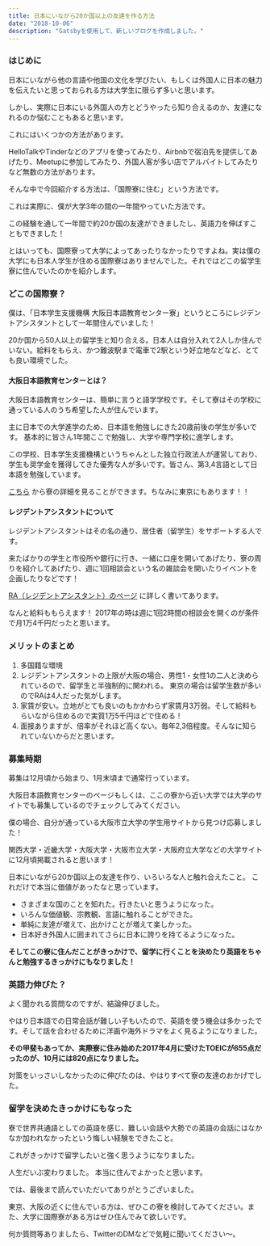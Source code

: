 ```yaml
---
title: 日本にいながら20か国以上の友達を作る方法
date: "2018-10-06"
description: "Gatsbyを使用して、新しいブログを作成しました。"
---
```


### はじめに

日本にいながら他の言語や他国の文化を学びたい、もしくは外国人に日本の魅力を伝えたいと思っておられる方は大学生に限らず多いと思います。

しかし、実際に日本にいる外国人の方とどうやったら知り合えるのか、友達になれるのか悩むこともあると思います。

これにはいくつかの方法があります。

HelloTalkやTinderなどのアプリを使ってみたり、Airbnbで宿泊先を提供してあげたり、Meetupに参加してみたり、外国人客が多い店でアルバイトしてみたりなど無数の方法があります。

そんな中で今回紹介する方法は、「国際寮に住む」という方法です。

これは実際に、僕が大学3年の間の一年間やっていた方法です。

この経験を通して一年間で約20か国の友達ができましたし、英語力を伸ばすこともできました！

とはいっても、国際寮って大学によってあったりなかったりですよね。実は僕の大学にも日本人学生が住める国際寮はありませんでした。それではどこの留学生寮に住んでいたのかを紹介します。
 
### どこの国際寮？

僕は、「日本学生支援機構  大阪日本語教育センター寮」というところにレジデントアシスタントとして一年間住んでいました！

20か国から50人以上の留学生と知り合える。日本人は自分入れて2人しか住んでいない。給料をもらえ、かつ難波駅まで電車で2駅という好立地などなど、とても良い環境でした。 
 
#### 大阪日本語教育センターとは？

大阪日本語教育センターは、簡単に言うと語学学校です。そして寮はその学校に通っている人のうち希望した人が住んでいます。

主に日本での大学進学のため、日本語を勉強しにきた20歳前後の学生が多いです。
基本的に皆さん1年間ここで勉強し、大学や専門学校に進学します。

この学校、日本学生支援機構というちゃんとした独立行政法人が運営しており、学生も奨学金を獲得してきた優秀な人が多いです。皆さん、第3,4言語として日本語を勉強しています。

[こちら](https://www.jasso.go.jp/ryugaku/jlec/ojlec/life/dormitory.html) から寮の詳細を見ることができます。ちなみに東京にもあります！！

#### レジデントアシスタントについて

レジデントアシスタントはその名の通り、居住者（留学生）をサポートする人です。

来たばかりの学生と市役所や銀行に行き、一緒に口座を開いてあげたり、寮の周りを紹介してあげたり、週に1回相談会という名の雑談会を開いたりイベントを企画したりなどです！

[RA（レジデントアシスタント）のページ](https://www.jasso.go.jp/ryugaku/jlec/ojlec/life/ra.html) に詳しく書いてあります。

なんと給料ももらえます！
2017年の時は週に1回2時間の相談会を開くのが条件で月1万4千円だったと思います。
 
### メリットのまとめ

1. 多国籍な環境
2. レジデントアシスタントの上限が大阪の場合、男性1・女性1の二人と決められているので、留学生と半強制的に関われる。 東京の場合は留学生数が多いのでRAは4人だった気がします。
3. 家賃が安い。立地がとても良いのもかかわらず家賃月3万弱。そして給料もらいながら住めるので実質1万5千円ほどで住める！
4. 面接ありますが、倍率がそれほど高くない。毎年2,3倍程度。そんなに知られていないからだと思います。

### 募集時期

募集は12月頃から始まり、1月末頃まで通常行っています。

大阪日本語教育センターのページもしくは、ここの寮から近い大学では大学のサイトでも募集しているのでチェックしてみてください。

僕の場合、自分が通っている大阪市立大学の学生用サイトから見つけ応募しました！

関西大学・近畿大学・大阪大学・大阪市立大学・大阪府立大学などの大学サイトに12月頃掲載されると思います！

日本にいながら20か国以上の友達を作り、いろいろな人と触れ合えたこと。
これだけで本当に価値があったなと思っています。
 
- さまざまな国のことを知れた。行きたいと思うようになった。
- いろんな価値観、宗教観、言語に触れることができた。
- 単純に友達が増えて、出かけことが増えて楽しかった。
- 日本好き外国人に囲まれてさらに日本に誇りを持てるようになった。

<b>そしてこの寮に住んだことがきっかけで、留学に行くことを決めたり英語をちゃんと勉強するきっかけにもなりました！</b>
 
### 英語力伸びた？

よく聞かれる質問なのですが、結論伸びました。

やはり日本語での日常会話が難しい子もいたので、英語を使う機会は多かったです。そして話を合わせるために洋画や海外ドラマをよく見るようになりました。

<b>その甲斐もあってか、実際寮に住み始めた2017年4月に受けたTOEICが655点だったのが、10月には820点になりました。</b>

対策をいっさいしなかったのに伸びたのは、やはりすべて寮の友達のおかげでした。
 
### 留学を決めたきっかけにもなった

寮で世界共通語としての英語を感じ、難しい会話や大勢での英語の会話にはなかなか加われなかったという悔しい経験をできたこと。

これがきっかけで留学したいと強く思うようになりました。

人生だいぶ変わりました。
本当に住んでよかったと思います。

では、最後まで読んでいただいてありがとうございました。

東京、大阪の近くに住んでいる方は、ぜひこの寮を検討してみてください。また、大学に国際寮がある方はぜひ住んでみて欲しいです。

何か質問等ありましたら、TwitterのDMなどで気軽に聞いてください〜。
